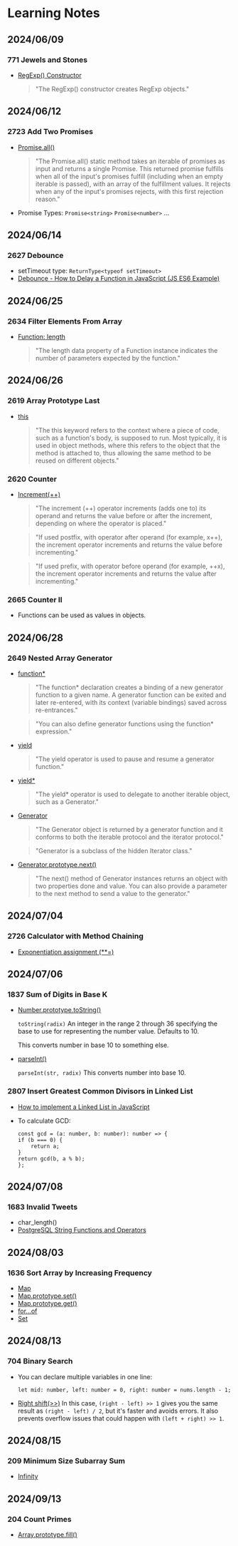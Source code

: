 # Learning Notes

## 2024/06/09

### 771 Jewels and Stones

- [RegExp() Constructor](https://developer.mozilla.org/en-US/docs/Web/JavaScript/Reference/Global_Objects/RegExp/RegExp)

  > "The RegExp() constructor creates RegExp objects."

## 2024/06/12

### 2723 Add Two Promises

- [Promise.all()](https://developer.mozilla.org/en-US/docs/Web/JavaScript/Reference/Global_Objects/Promise/all)

  > "The Promise.all() static method takes an iterable of promises as input and returns a single Promise. This returned promise fulfills when all of the input's promises fulfill (including when an empty iterable is passed), with an array of the fulfillment values. It rejects when any of the input's promises rejects, with this first rejection reason."

- Promise Types:
  `Promise<string>`
  `Promise<number>`
  ...

## 2024/06/14

### 2627 Debounce

- setTimeout type: `ReturnType<typeof setTimeout>`
- [Debounce - How to Delay a Function in JavaScript (JS ES6 Example)](https://www.freecodecamp.org/news/javascript-debounce-example/)

## 2024/06/25

### 2634 Filter Elements From Array

- [Function: length](https://developer.mozilla.org/en-US/docs/Web/JavaScript/Reference/Global_Objects/Function/length)

  > "The length data property of a Function instance indicates the number of parameters expected by the function."

## 2024/06/26

### 2619 Array Prototype Last

- [this](https://developer.mozilla.org/en-US/docs/Web/JavaScript/Reference/Operators/this)

  > "The this keyword refers to the context where a piece of code, such as a function's body, is supposed to run. Most typically, it is used in object methods, where this refers to the object that the method is attached to, thus allowing the same method to be reused on different objects."

### 2620 Counter

- [Increment(++)](https://developer.mozilla.org/en-US/docs/Web/JavaScript/Reference/Operators/Increment)

  > "The increment (++) operator increments (adds one to) its operand and returns the value before or after the increment, depending on where the operator is placed."

  > "If used postfix, with operator after operand (for example, x++), the increment operator increments and returns the value before incrementing."

  > "If used prefix, with operator before operand (for example, ++x), the increment operator increments and returns the value after incrementing."

### 2665 Counter II

- Functions can be used as values in objects.

## 2024/06/28

### 2649 Nested Array Generator

- [function\*](https://developer.mozilla.org/en-US/docs/Web/JavaScript/Reference/Statements/function*)

  > "The function\* declaration creates a binding of a new generator function to a given name. A generator function can be exited and later re-entered, with its context (variable bindings) saved across re-entrances."

  > "You can also define generator functions using the function\* expression."

- [yield](https://developer.mozilla.org/en-US/docs/Web/JavaScript/Reference/Operators/yield)

  > "The yield operator is used to pause and resume a generator function."

- [yield\*](https://developer.mozilla.org/en-US/docs/Web/JavaScript/Reference/Operators/yield*)

  > "The yield\* operator is used to delegate to another iterable object, such as a Generator."

- [Generator](https://developer.mozilla.org/en-US/docs/Web/JavaScript/Reference/Global_Objects/Generator)

  > "The Generator object is returned by a generator function and it conforms to both the iterable protocol and the iterator protocol."

  > "Generator is a subclass of the hidden Iterator class."

- [Generator.prototype.next()](https://developer.mozilla.org/en-US/docs/Web/JavaScript/Reference/Global_Objects/Generator/next)

  > "The next() method of Generator instances returns an object with two properties done and value. You can also provide a parameter to the next method to send a value to the generator."

## 2024/07/04

### 2726 Calculator with Method Chaining

- [Exponentiation assignment (\*\*=)](https://developer.mozilla.org/en-US/docs/Web/JavaScript/Reference/Operators/Exponentiation_assignment)

## 2024/07/06

### 1837 Sum of Digits in Base K

- [Number.prototype.toString()](https://developer.mozilla.org/en-US/docs/Web/JavaScript/Reference/Global_Objects/Number/toString)

  `toString(radix)`
  An integer in the range 2 through 36 specifying the base to use for representing the number value. Defaults to 10.

  This converts number in base 10 to something else.

- [parseInt()](https://developer.mozilla.org/en-US/docs/Web/JavaScript/Reference/Global_Objects/parseInt)

  `parseInt(str, radix)`
  This converts number into base 10.

### 2807 Insert Greatest Common Divisors in Linked List

- [How to implement a Linked List in JavaScript](https://www.freecodecamp.org/news/implementing-a-linked-list-in-javascript/)
- To calculate GCD:

  ```
  const gcd = (a: number, b: number): number => {
  if (b === 0) {
      return a;
  }
  return gcd(b, a % b);
  };
  ```

## 2024/07/08

### 1683 Invalid Tweets

- char_length()
- [PostgreSQL String Functions and Operators](https://www.postgresql.org/docs/9.1/functions-string.html)

## 2024/08/03

### 1636 Sort Array by Increasing Frequency

- [Map](https://developer.mozilla.org/en-US/docs/Web/JavaScript/Reference/Global_Objects/Map)
- [Map.prototype.set()](https://developer.mozilla.org/en-US/docs/Web/JavaScript/Reference/Global_Objects/Map/set)
- [Map.prototype.get()](https://developer.mozilla.org/en-US/docs/Web/JavaScript/Reference/Global_Objects/Map/get)
- [for...of](https://developer.mozilla.org/en-US/docs/Web/JavaScript/Reference/Statements/for...of)
- [Set](https://developer.mozilla.org/en-US/docs/Web/JavaScript/Reference/Global_Objects/Set)

## 2024/08/13

### 704 Binary Search

- You can declare multiple variables in one line:
  ```
  let mid: number, left: number = 0, right: number = nums.length - 1;
  ```
- [Right shift(>>)](https://developer.mozilla.org/en-US/docs/Web/JavaScript/Reference/Operators/Right_shift)
  In this case, `(right - left) >> 1` gives you the same result as `(right - left) / 2`, but it's faster and avoids errors. It also prevents overflow issues that could happen with `(left + right) >> 1`.

## 2024/08/15

### 209 Minimum Size Subarray Sum

- [Infinity](https://developer.mozilla.org/en-US/docs/Web/JavaScript/Reference/Global_Objects/Infinity)

## 2024/09/13

### 204 Count Primes

- [Array.prototype.fill()](https://developer.mozilla.org/en-US/docs/Web/JavaScript/Reference/Global_Objects/Array/fill)
